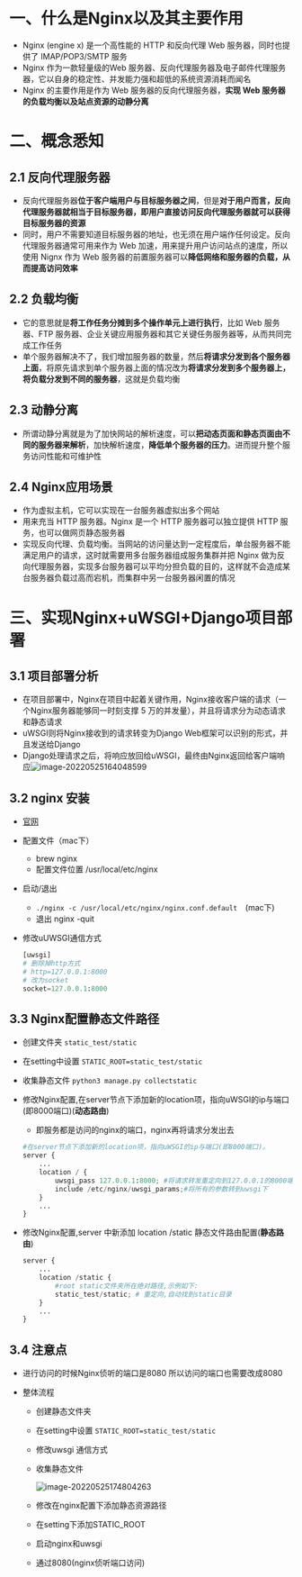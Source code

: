 # 一、什么是Nginx以及其主要作用

- Nginx (engine x) 是一个高性能的 HTTP 和反向代理 Web 服务器，同时也提供了 IMAP/POP3/SMTP 服务
- Nginx 作为一款轻量级的Web 服务器、反向代理服务器及电子邮件代理服务器，它以自身的稳定性、并发能力强和超低的系统资源消耗而闻名
- Nginx 的主要作用是作为 Web 服务器的反向代理服务器，**实现 Web 服务器的负载均衡以及站点资源的动静分离**

# 二、概念悉知

## 2.1 反向代理服务器

- 反向代理服务器**位于客户端用户与目标服务器之间**，但是**对于用户而言，反向代理服务器就相当于目标服务器，即用户直接访问反向代理服务器就可以获得目标服务器的资源**
- 同时，用户不需要知道目标服务器的地址，也无须在用户端作任何设定。反向代理服务器通常可用来作为 Web 加速，用来提升用户访问站点的速度，所以使用 Nignx 作为 Web 服务器的前置服务器可以**降低网络和服务器的负载，从而提高访问效率**

## 2.2 负载均衡

- 它的意思就是**将工作任务分摊到多个操作单元上进行执行**，比如 Web 服务器、FTP 服务器、企业关键应用服务器和其它关键任务服务器等，从而共同完成工作任务
- 单个服务器解决不了，我们增加服务器的数量，然后**将请求分发到各个服务器上面**，将原先请求到单个服务器上面的情况改为**将请求分发到多个服务器上，将负载分发到不同的服务器**，这就是负载均衡

## 2.3 动静分离

- 所谓动静分离就是为了加快网站的解析速度，可以**把动态页面和静态页面由不同的服务器来解析**，加快解析速度，**降低单个服务器的压力**。进而提升整个服务访问性能和可维护性

## 2.4 Nginx应用场景

- 作为虚拟主机，它可以实现在一台服务器虚拟出多个网站
- 用来充当 HTTP 服务器。Nginx 是一个 HTTP 服务器可以独立提供 HTTP 服务，也可以做网页静态服务器
- 实现反向代理、负载均衡。当网站的访问量达到一定程度后，单台服务器不能满足用户的请求，这时就需要用多台服务器组成服务集群并把 Nginx 做为反向代理服务器，实现多台服务器可以平均分担负载的目的，这样就不会造成某台服务器负载过高而宕机，而集群中另一台服务器闲置的情况

# 三、实现Nginx+uWSGI+Django项目部署

## 3.1 项目部署分析

- 在项目部署中，Nginx在项目中起着关键作用，Nginx接收客户端的请求（一个Nginx服务器能够同一时刻支撑 5 万的并发量），并且将请求分为动态请求和静态请求
- uWSGI则将Nginx接收到的请求转变为Django Web框架可以识别的形式，并且发送给Django
- Django处理请求之后，将响应放回给uWSGI，最终由Nginx返回给客户端响应![image-20220525164048599](https://yrecord.oss-cn-hangzhou.aliyuncs.com/picture/202206192304073.png)

## 3.2 nginx 安装

- [官网]([http://nginx.org/en/download.html](https://nginx.org/en/download.html))
- 配置文件（mac下）
  - brew nginx
  - 配置文件位置 /usr/local/etc/nginx
- 启动/退出
  - `./nginx -c /usr/local/etc/nginx/nginx.conf.default  `(mac下)
  - 退出 nginx -quit

- 修改uUWSGI通信方式

  ```python
  [uwsgi]
  # 删除掉http方式
  # http=127.0.0.1:8000
  # 改为socket
  socket=127.0.0.1:8000 
  ```

## 3.3 Nginx配置静态文件路径

- 创建文件夹 `static_test/static`

- 在setting中设置 `STATIC_ROOT=static_test/static`

- 收集静态文件 `python3 manage.py collectstatic`

- 修改Nginx配置,在server节点下添加新的location项，指向uWSGI的ip与端口(即8000端口)(**动态路由**)

  - 即服务都是访问的nginx的端口，nginx再将请求分发出去

  ```python
  #在server节点下添加新的location项，指向uWSGI的ip与端口(即8000端口)。
  server {
      ...
      location / {
          uwsgi_pass 127.0.0.1:8000; #将请求转发重定向到127.0.0.1的8000端口
          include /etc/nginx/uwsgi_params;#将所有的参数转到uwsgi下
      }
      ...
  }
  ```

  

- 修改Nginx配置,server 中新添加 location /static 静态文件路由配置(**静态路由**)

  ```python
  server {
      ...
      location /static {
          #root static文件夹所在绝对路径,示例如下:
          static_test/static; # 重定向,自动找到static目录
      }
      ...
  }
  ```

## 3.4 注意点

- 进行访问的时候Nginx侦听的端口是8080 所以访问的端口也需要改成8080

- 整体流程

  - 创建静态文件夹

  - 在setting中设置 `STATIC_ROOT=static_test/static`

  - 修改uwsgi 通信方式

  - 收集静态文件                   

    ![image-20220525174804263](https://yrecord.oss-cn-hangzhou.aliyuncs.com/picture/202206192304808.png)

  - 修改在nginx配置下添加静态资源路径
  - 在setting下添加STATIC_ROOT
  - 启动nginx和uwsgi
  - 通过8080(nginx侦听端口访问)

